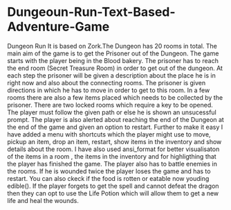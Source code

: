 # Dungeoun-Run-Text-Based-Adventure-Game
Dungeon Run
It is based on Zork.The Dungeon has 20 rooms in total. The main aim of the game is to get the Prisoner out of the Dungeon. The game starts with the player being in the Blood bakery. The prisoner has to reach the end room (Secret Treasure Room) in order to get out of the dungeon.
At each step the prisoner will be given a  description about the place he is in right now and also about the connecting rooms. The prisoner is given directions in which he has to move in order to get to this room. In a few rooms there are also a few items placed which needs to be collected by the prisoner. There are two locked rooms which require a key to be opened. The player must follow the given path or else he is shown an unsucessful prompt. The player is also alerted about reaching the end of the Dungeon at the end of the game and given an option to restart.
Further to make it easy I have added a menu with shortcuts which the player might use to move, pickup an item, drop an item, restart, show items in the inventory and show details about the room.
I have also used ansi_format for better visualisaton of the items in a room , the items in the inventory and for highligthing that the player has finished the game.
The player also has to battle enemies in the rooms. If he is wounded twice the player loses the game and has to restart. You can also ckeck if the food is rotten or eatable now youding edible(). If the player forgets to get the spell and cannot defeat the dragon then they can opt to use the Life Potion which will allow them to get a new life and heal the wounds.
